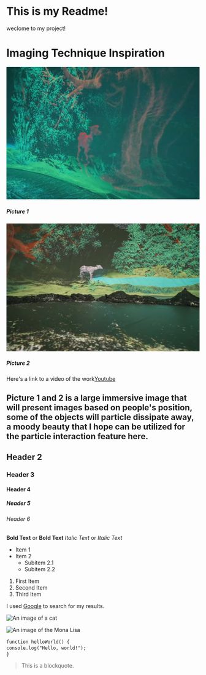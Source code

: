 # This is my Readme!

weclome to my project!


# Imaging Technique Inspiration

![An image of a particular](asset/p1.png)
##### Picture 1
![An image of a particular](asset/p2.png)
##### Picture 2

Here's a link to a video of the work[Youtube](https://www.youtube.com/watch?v=Q3iIOpijMV4&list=PLe7ogHTSvv1OiXkKfC8OcmRhd-69-7y60&index=4)

## Picture 1 and 2 is a large immersive image that will present images based on people's position, some of the objects will particle dissipate away, a moody beauty that I hope can be utilized for the particle interaction feature here.



## Header 2
### Header 3
#### Header 4
##### Header 5
###### Header 6


**Bold Text** or __Bold Text__
*Italic Text* or _Italic Text_


- Item 1
- Item 2
  - Subitem 2.1
  - Subitem 2.2


1. First Item
2. Second Item
3. Third Item


I used [Google](https://www.google.com) to search for my results.

![An image of a cat](https://placecats.com/200/300)

![An image of the Mona Lisa](readmeImages/Mona_Lisa_by_Leonardo_da_Vinci_500_x_700.jpg)


```
function helloWorld() {
console.log("Hello, world!");
}
```

> This is a blockquote.


